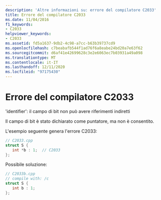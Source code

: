 ```yaml
---
description: 'Altre informazioni su: errore del compilatore C2033'
title: Errore del compilatore C2033
ms.date: 11/04/2016
f1_keywords:
- C2033
helpviewer_keywords:
- C2033
ms.assetid: fd5a1637-9db2-4c98-a7cc-b63b39737cd9
ms.openlocfilehash: c7beabafb544f1ad76f6a8eabe24bd20a7e63f62
ms.sourcegitcommit: d6af41e42699628c3e2e6063ec7b03931a49a098
ms.translationtype: MT
ms.contentlocale: it-IT
ms.lasthandoff: 12/11/2020
ms.locfileid: "97175430"
---
```

# <a name="compiler-error-c2033"></a>Errore del compilatore C2033

'identifier': il campo di bit non può avere riferimenti indiretti

Il campo di bit è stato dichiarato come puntatore, ma non è consentito.

L'esempio seguente genera l'errore C2033:

```cpp
// C2033.cpp
struct S {
   int *b : 1;  // C2033
};
```

Possibile soluzione:

```cpp
// C2033b.cpp
// compile with: /c
struct S {
   int b : 1;
};
```

